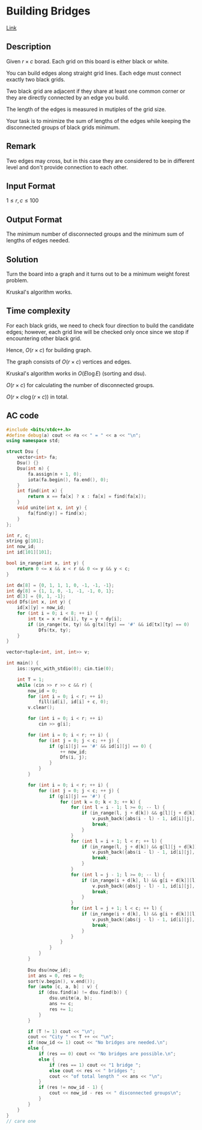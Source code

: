 # Building Bridges 

[Link](https://vjudge.net/contest/546122#problem/A)

## Description

Given $r\times c$ borad. Each grid on this board is either black or white.

You can build edges along straight grid lines. Each edge must connect exactly two black grids.

Two black grid are adjacent if they share at least one common corner or they are directly connected by an edge you build.

The length of the edges is measured in mutiples of the grid size.

Your task is to minimize the sum of lengths of the edges while keeping the disconnected groups of black grids minimum.

## Remark

Two edges may cross, but in this case they are considered to be in different level and don't provide connection to each other.

## Input Format

$1\le r, c\le 100$

## Output Format

The minimum number of disconnected groups and the minimum sum of lengths of edges needed.

## Solution

Turn the board into a graph and it turns out to be a minimum weight forest problem.

Kruskal's algorithm works.

## Time complexity

For each black grids, we need to check four direction to build the candidate edges; however, each grid line will be checked only once since we stop if encountering other black grid. 

Hence, $O(r\times c)$ for building graph.

The graph consists of $O(r\times c)$ vertices and edges.

Kruskal's algorithm works in $O(E\log{E})$ (sorting and dsu).

$O(r\times c)$ for calculating the number of disconnected groups.

$O(r\times c\log{(r\times c)})$ in total.

## AC code

```cpp
#include <bits/stdc++.h>
#define debug(a) cout << #a << " = " << a << "\n";
using namespace std;

struct Dsu {
	vector<int> fa;
	Dsu() {}
	Dsu(int n) {
		fa.assign(n + 1, 0);
		iota(fa.begin(), fa.end(), 0);
	}
	int find(int x) {
		return x == fa[x] ? x : fa[x] = find(fa[x]);
	}
	void unite(int x, int y) {
		fa[find(y)] = find(x);
	}
};

int r, c;
string g[101];
int now_id;
int id[101][101];

bool in_range(int x, int y) {
	return 0 <= x && x < r && 0 <= y && y < c;
}

int dx[8] = {0, 1, 1, 1, 0, -1, -1, -1};
int dy[8] = {1, 1, 0, -1, -1, -1, 0, 1};
int d[3] = {0, 1, -1};
void Dfs(int x, int y) {
	id[x][y] = now_id;
	for (int i = 0; i < 8; ++ i) {
		int tx = x + dx[i], ty = y + dy[i];
		if (in_range(tx, ty) && g[tx][ty] == '#' && id[tx][ty] == 0)
			Dfs(tx, ty);
	}
}

vector<tuple<int, int, int>> v;

int main() {
	ios::sync_with_stdio(0); cin.tie(0);

	int T = 1;
	while (cin >> r >> c && r) {
		now_id = 0;
		for (int i = 0; i < r; ++ i)
			fill(id[i], id[i] + c, 0);
		v.clear();

		for (int i = 0; i < r; ++ i) 
			cin >> g[i];

		for (int i = 0; i < r; ++ i) {
			for (int j = 0; j < c; ++ j) {
				if (g[i][j] == '#' && id[i][j] == 0) {
					++ now_id;
					Dfs(i, j);
				}
			}
		}

		for (int i = 0; i < r; ++ i) {
			for (int j = 0; j < c; ++ j) {
				if (g[i][j] == '#') {
					for (int k = 0; k < 3; ++ k) {
						for (int l = i - 1; l >= 0; -- l) {
							if (in_range(l, j + d[k]) && g[l][j + d[k]] == '#') {
								v.push_back({abs(i - l) - 1, id[i][j], id[l][j + d[k]]});
								break;
							}
						}
						for (int l = i + 1; l < r; ++ l) {
							if (in_range(l, j + d[k]) && g[l][j + d[k]] == '#') {
								v.push_back({abs(i - l) - 1, id[i][j], id[l][j + d[k]]});
								break;
							}
						}
						for (int l = j - 1; l >= 0; -- l) {
							if (in_range(i + d[k], l) && g[i + d[k]][l] == '#') {
								v.push_back({abs(j - l) - 1, id[i][j], id[i + d[k]][l]});
								break;
							}
						}
						for (int l = j + 1; l < c; ++ l) {
							if (in_range(i + d[k], l) && g[i + d[k]][l] == '#') {
								v.push_back({abs(j - l) - 1, id[i][j], id[i + d[k]][l]});
								break;
							}
						}
					}
				}
			}
		}
		
		Dsu dsu(now_id);
		int ans = 0, res = 0;
		sort(v.begin(), v.end());
		for (auto [c, a, b] : v) {
			if (dsu.find(a) != dsu.find(b)) {
				dsu.unite(a, b);
				ans += c;
				res += 1;
			}
		}

		if (T != 1) cout << "\n";
		cout << "City " << T ++ << "\n";
		if (now_id <= 1) cout << "No bridges are needed.\n";
		else {
			if (res == 0) cout << "No bridges are possible.\n";
			else {
				if (res == 1) cout << "1 bridge ";
				else cout << res << " bridges ";
				cout << "of total length " << ans << "\n";
			}
			if (res != now_id - 1) {
				cout << now_id - res << " disconnected groups\n";
			}
		}
	}
}
// care one


```